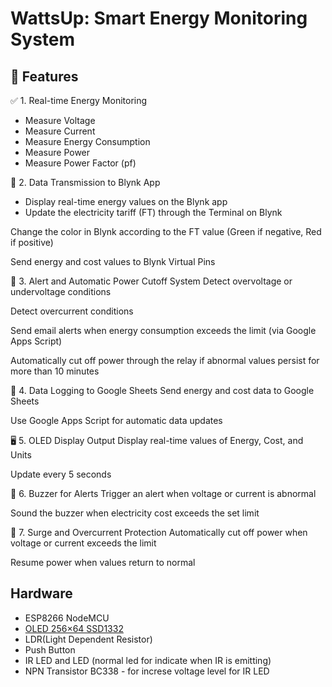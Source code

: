 # WattsUp: Smart Energy Monitoring System

## 🌟 Features
✅ 1. Real-time Energy Monitoring
- Measure Voltage
- Measure Current
- Measure Energy Consumption
- Measure Power
- Measure Power Factor (pf)

📲 2. Data Transmission to Blynk App
- Display real-time energy values on the Blynk app
- Update the electricity tariff (FT) through the Terminal on Blynk

Change the color in Blynk according to the FT value (Green if negative, Red if positive)

Send energy and cost values to Blynk Virtual Pins

📧 3. Alert and Automatic Power Cutoff System
Detect overvoltage or undervoltage conditions

Detect overcurrent conditions

Send email alerts when energy consumption exceeds the limit (via Google Apps Script)

Automatically cut off power through the relay if abnormal values persist for more than 10 minutes

💾 4. Data Logging to Google Sheets
Send energy and cost data to Google Sheets

Use Google Apps Script for automatic data updates

🖥️ 5. OLED Display Output
Display real-time values of Energy, Cost, and Units

Update every 5 seconds

🚨 6. Buzzer for Alerts
Trigger an alert when voltage or current is abnormal

Sound the buzzer when electricity cost exceeds the set limit

🔋 7. Surge and Overcurrent Protection
Automatically cut off power when voltage or current exceeds the limit

Resume power when values return to normal



## Hardware
 - ESP8266 NodeMCU
 - [OLED 256×64 SSD1332](https://www.buydisplay.com/default/serial-oled-module-price-3-2-inch-display-256x64-screens-white-on-black)
 - LDR(Light Dependent Resistor)
 - Push Button
 - IR LED and LED (normal led for indicate when IR is emitting)
 - NPN Transistor BC338 - for increse voltage level for IR LED
